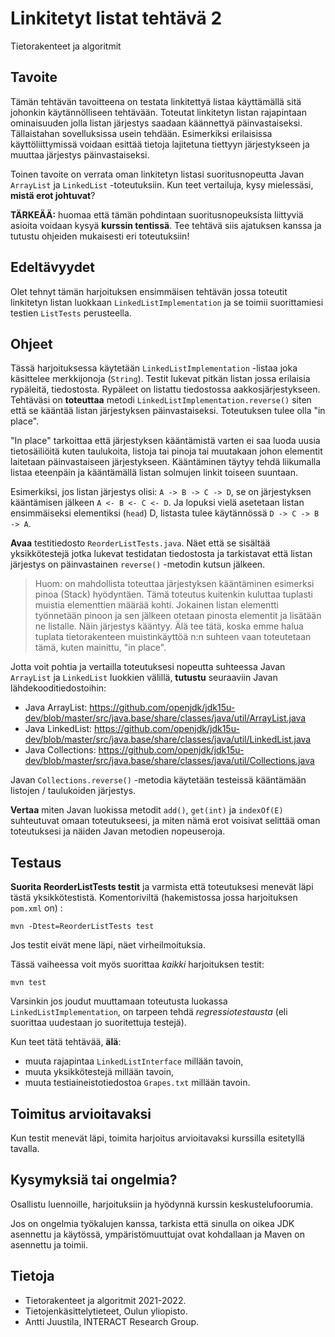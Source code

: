 # Linkitetyt listat tehtävä 2

Tietorakenteet ja algoritmit

## Tavoite

Tämän tehtävän tavoitteena on testata linkitettyä listaa käyttämällä sitä johonkin käytännölliseen tehtävään. Toteutat linkitetyn listan rajapintaan ominaisuuden jolla listan järjestys saadaan käännettyä päinvastaiseksi. Tällaistahan sovelluksissa usein tehdään. Esimerkiksi erilaisissa käyttöliittymissä voidaan esittää tietoja lajitetuna tiettyyn järjestykseen ja muuttaa järjestys päinvastaiseksi. 

Toinen tavoite on verrata oman linkitetyn listasi suoritusnopeutta Javan `ArrayList` ja `LinkedList` -toteutuksiin. Kun teet vertailuja, kysy mielessäsi, **mistä erot johtuvat**? 

**TÄRKEÄÄ:** huomaa että tämän pohdintaan suoritusnopeuksista liittyviä asioita voidaan kysyä **kurssin tentissä**. Tee tehtävä siis ajatuksen kanssa ja tutustu ohjeiden mukaisesti eri toteutuksiin!

## Edeltävyydet

Olet tehnyt tämän harjoituksen ensimmäisen tehtävän jossa toteutit linkitetyn listan luokkaan `LinkedListImplementation` ja se toimii suorittamiesi testien `ListTests` perusteella.

## Ohjeet

Tässä harjoituksessa käytetään `LinkedListImplementation` -listaa joka käsittelee merkkijonoja (`String`). Testit lukevat pitkän listan jossa erilaisia rypäleitä, tiedostosta. Rypäleet on listattu tiedostossa aakkosjärjestykseen. Tehtäväsi on **toteuttaa** metodi `LinkedListImplementation.reverse()` siten että se kääntää listan järjestyksen päinvastaiseksi. Toteutuksen tulee olla "in place".

"In place" tarkoittaa että järjestyksen kääntämistä varten ei saa luoda uusia tietosäiliöitä kuten taulukoita, listoja tai pinoja tai muutakaan johon elementit laitetaan päinvastaiseen järjestykseen. Kääntäminen täytyy tehdä liikumalla listaa eteenpäin ja kääntämällä listan solmujen linkit toiseen suuntaan. 

Esimerkiksi, jos listan järjestys olisi: `A -> B -> C -> D`, se on järjestyksen kääntämisen jälkeen `A <- B <- C <- D`. Ja lopuksi vielä asetetaan listan ensimmäiseksi elementiksi (`head`) D, listasta tulee käytännössä `D -> C -> B -> A`.

**Avaa** testitiedosto `ReorderListTests.java`. Näet että se sisältää yksikkötestejä jotka lukevat testidatan tiedostosta ja tarkistavat että listan järjestys on päinvastainen `reverse()` -metodin kutsun jälkeen.

> Huom: on mahdollista toteuttaa järjestyksen kääntäminen esimerksi pinoa (Stack) hyödyntäen. Tämä toteutus kuitenkin kuluttaa tuplasti muistia elementtien määrää kohti. Jokainen listan elementti työnnetään pinoon ja sen jälkeen otetaan pinosta elementit ja lisätään ne listalle. Näin järjestys kääntyy. Älä tee tätä, koska emme halua tuplata tietorakenteen muistinkäyttöä n:n suhteen vaan toteutetaan tämä, kuten mainittu, "in place".

Jotta voit pohtia ja vertailla toteutuksesi nopeutta suhteessa Javan `ArrayList` ja `LinkedList` luokkien välillä, **tutustu** seuraaviin Javan lähdekooditiedostoihin:

* Java ArrayList: https://github.com/openjdk/jdk15u-dev/blob/master/src/java.base/share/classes/java/util/ArrayList.java
* Java LinkedList: https://github.com/openjdk/jdk15u-dev/blob/master/src/java.base/share/classes/java/util/LinkedList.java
* Java Collections: https://github.com/openjdk/jdk15u-dev/blob/master/src/java.base/share/classes/java/util/Collections.java

Javan `Collections.reverse()` -metodia käytetään testeissä kääntämään listojen / taulukoiden järjestys.

**Vertaa** miten Javan luokissa metodit `add()`, `get(int)` ja `indexOf(E)` suhteutuvat omaan toteutukseesi, ja miten nämä erot voisivat selittää oman toteutuksesi ja näiden Javan metodien nopeuseroja.

## Testaus

**Suorita ReorderListTests testit** ja varmista että toteutuksesi menevät läpi tästä yksikkötestistä. Komentoriviltä (hakemistossa jossa harjoituksen `pom.xml` on) :

```console
mvn -Dtest=ReorderListTests test
```

Jos testit eivät mene läpi, näet virheilmoituksia. 

Tässä vaiheessa voit myös suorittaa *kaikki* harjoituksen testit:

```
mvn test
```

Varsinkin jos joudut muuttamaan toteutusta luokassa `LinkedListImplementation`, on tarpeen tehdä *regressiotestausta* (eli suorittaa uudestaan jo suoritettuja testejä).

Kun teet tätä tehtävää, **älä**:

* muuta rajapintaa `LinkedListInterface` millään tavoin,
* muuta yksikkötestejä millään tavoin,
* muuta testiaineistotiedostoa `Grapes.txt` millään tavoin.

## Toimitus arvioitavaksi

Kun testit menevät läpi, toimita harjoitus arvioitavaksi kurssilla esitetyllä tavalla.

## Kysymyksiä tai ongelmia?

Osallistu luennoille, harjoituksiin ja hyödynnä kurssin keskustelufoorumia.

Jos on ongelmia työkalujen kanssa, tarkista että sinulla on oikea JDK asennettu ja käytössä, ympäristömuuttujat ovat kohdallaan ja Maven on asennettu ja toimii.

## Tietoja

* Tietorakenteet ja algoritmit 2021-2022.
* Tietojenkäsittelytieteet, Oulun yliopisto.
* Antti Juustila, INTERACT Research Group.